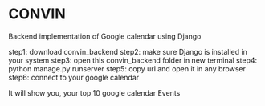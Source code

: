 # CONVIN
Backend implementation of Google calendar using Django


step1: download convin_backend
step2: make sure Django is installed in your system
step3: open this convin_backend folder in new terminal
step4: python manage.py runserver
step5: copy url and open it in any browser
step6: connect to your google calendar

It will show you, your top 10 google calendar Events
